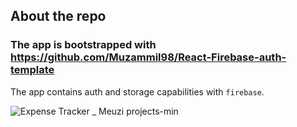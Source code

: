## About the repo
### The app is bootstrapped with https://github.com/Muzammil98/React-Firebase-auth-template

The app contains auth and storage capabilities with `firebase`. 

![Expense Tracker _ Meuzi projects-min](https://user-images.githubusercontent.com/33463845/122541412-0af2c280-d043-11eb-8920-24dabe1fb3e6.gif)
